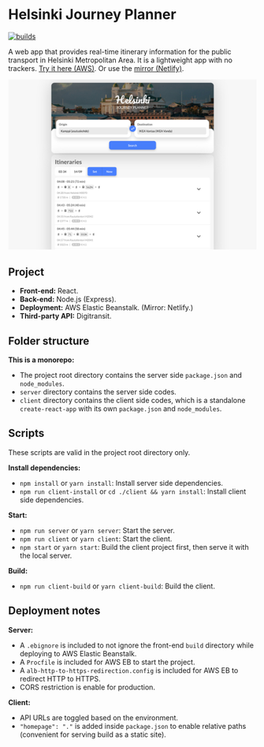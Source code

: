 # Helsinki Journey Planner

[![builds](https://github.com/zw627/helsinki-journey-planner/workflows/builds/badge.svg)](https://github.com/zw627/helsinki-journey-planner/actions?query=workflow%3Abuilds)

A web app that provides real-time itinerary information for the public transport in Helsinki Metropolitan Area. It is a lightweight app with no trackers. [Try it here (AWS)](https://helsinki-journey-planner.com). Or use the [mirror (Netlify)](https://helsinki-journey-planner.netlify.app/).

![Home Page](https://github.com/zw627/helsinki-journey-planner/blob/master/README.jpg)

## Project

- **Front-end:** React.
- **Back-end:** Node.js (Express).
- **Deployment:** AWS Elastic Beanstalk. (Mirror: Netlify.)
- **Third-party API:** Digitransit.

## Folder structure

**This is a monorepo:**

- The project root directory contains the server side `package.json` and `node_modules`.
- `server` directory contains the server side codes.
- `client` directory contains the client side codes, which is a standalone `create-react-app` with its own `package.json` and `node_modules`.

## Scripts

These scripts are valid in the project root directory only.

**Install dependencies:**

- `npm install` or `yarn install`: Install server side dependencies.
- `npm run client-install` or `cd ./client && yarn install`: Install client side dependencies.

**Start:**

- `npm run server` or `yarn server`: Start the server.
- `npm run client` or `yarn client`: Start the client.
- `npm start` or `yarn start`: Build the client project first, then serve it with the local server.

**Build:**

- `npm run client-build` or `yarn client-build`: Build the client.

## Deployment notes

**Server:**

- A `.ebignore` is included to not ignore the front-end `build` directory while deploying to AWS Elastic Beanstalk.
- A `Procfile` is included for AWS EB to start the project.
- A `alb-http-to-https-redirection.config` is included for AWS EB to redirect HTTP to HTTPS.
- CORS restriction is enable for production.

**Client:**

- API URLs are toggled based on the environment.
- `"homepage": "."` is added inside `package.json` to enable relative paths (convenient for serving build as a static site).
